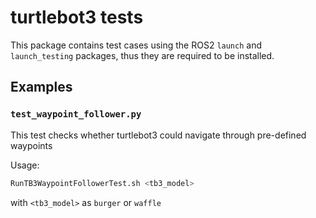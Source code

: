 # turtlebot3 tests
This package contains test cases using the ROS2 `launch` and `launch_testing` packages, thus they are required to be installed.

## Examples

### `test_waypoint_follower.py`
This test checks whether turtlebot3 could navigate through pre-defined waypoints

Usage:

```sh
RunTB3WaypointFollowerTest.sh <tb3_model>
```
with `<tb3_model>` as `burger` or `waffle`
